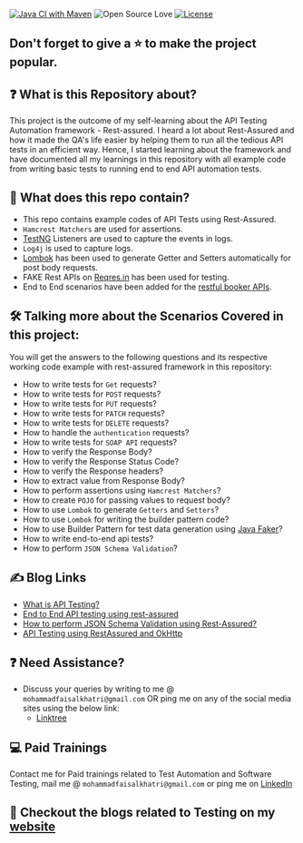 [![Java CI with Maven](https://github.com/mfaisalkhatri/rest-assured-examples/actions/workflows/maven.yml/badge.svg)](https://github.com/mfaisalkhatri/rest-assured-examples/actions/workflows/maven.yml)
![Open Source Love](https://badges.frapsoft.com/os/v1/open-source.svg?v=103)
[![License](https://img.shields.io/badge/License-Apache%202.0-blue.svg)](https://opensource.org/licenses/Apache-2.0)

## Don't forget to give a :star: to make the project popular.

## :question: What is this Repository about?

This project is the outcome of my self-learning about the API Testing Automation framework - Rest-assured.
I heard a lot about Rest-Assured and how it made the QA's life easier by helping them to run all the tedious API tests
in an efficient way.
Hence, I started learning about the framework and have documented all my learnings in this repository with all 
example code from writing basic tests to running end to end API automation tests.

## :briefcase: What does this repo contain?
- This repo contains example codes of API Tests using Rest-Assured.
- `Hamcrest Matchers` are used for assertions.
- [TestNG][testng_website] Listeners are used to capture the events in logs.
- `Log4j` is used to capture logs.
- [Lombok][Lombok_website] has been used to generate Getter and Setters automatically for post body requests.
- FAKE Rest APIs on [Reqres.in][reqreswebsite] has been used for testing.
- End to End scenarios have been added for the [restful booker APIs][restfulbooker].

## :hammer_and_wrench: Talking more about the Scenarios Covered in this project:
You will get the answers to the following questions and its respective working code example with rest-assured 
framework in this repository:
- How to write tests for `Get` requests?
- How to write tests for `POST` requests?
- How to write tests for `PUT` requests?
- How to write tests for `PATCH` requests?
- How to write tests for `DELETE` requests?
- How to handle the `authentication` requests?
- How to write tests for `SOAP API` requests?
- How to verify the Response Body?
- How to verify the Response Status Code?
- How to verify the Response headers?
- How to extract value from Response Body?
- How to perform assertions using `Hamcrest Matchers`?
- How to create `POJO` for passing values to request body?
- How to use `Lombok` to generate `Getters` and `Setters`?
- How to use `Lombok` for writing the builder pattern code?
- How to use Builder Pattern for test data generation using [Java Faker][java_faker]?
- How to write end-to-end api tests?
- How to perform `JSON Schema Validation`?

## :writing_hand: Blog Links
- [What is API Testing?][blog_apitesting]
- [End to End API testing using rest-assured][e2eblog]
- [How to perform JSON Schema Validation using Rest-Assured?][jsconschemavalidationblog]
- [API Testing using RestAssured and OkHttp][blog_restassured_okhttp]

## :question: Need Assistance?

- Discuss your queries by writing to me @ `mohammadfaisalkhatri@gmail.com`
  OR ping me on any of the social media sites using the below link:
   - [Linktree][linktree]

## :computer: Paid Trainings

Contact me for Paid trainings related to Test Automation and Software Testing, 
mail me @ `mohammadfaisalkhatri@gmail.com` or ping me on [LinkedIn][linkedin]

## :thought_balloon: Checkout the blogs related to Testing on my [website][]


[linkedin]: https://www.linkedin.com/in/faisalkhatri/
[linktree]: https://linktr.ee/faisalkhatri
[website]: https://mfaisalkhatri.github.io
[reqreswebsite]:https://reqres.in/
[blog_restassured_okhttp]: https://mfaisalkhatri.github.io/2020/05/29/restassuredokhttp/
[blog_apitesting]: https://mfaisalkhatri.github.io/2020/08/08/apitesting/
[restfulbooker]:https://restful-booker.herokuapp.com/apidoc/index.html#api-Booking-PartialUpdateBooking
[e2eblog]: https://medium.com/@iamfaisalkhatri/end-to-end-api-testing-using-rest-assured-a58c4ea80255
[jsconschemavalidationblog]: https://medium.com/@iamfaisalkhatri/how-to-perform-json-schema-validation-using-rest-assured-64c3b6616a91
[Lombok_website]:https://projectlombok.org/
[testng_website]:https://testng.org
[java_faker]: https://github.com/DiUS/java-faker